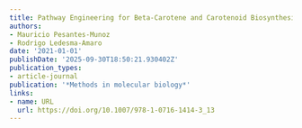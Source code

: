 ```yaml
---
title: Pathway Engineering for Beta-Carotene and Carotenoid Biosynthesis in Y. lipolytica
authors:
- Mauricio Pesantes-Munoz
- Rodrigo Ledesma‐Amaro
date: '2021-01-01'
publishDate: '2025-09-30T18:50:21.930402Z'
publication_types:
- article-journal
publication: '*Methods in molecular biology*'
links:
- name: URL
  url: https://doi.org/10.1007/978-1-0716-1414-3_13
---
```


